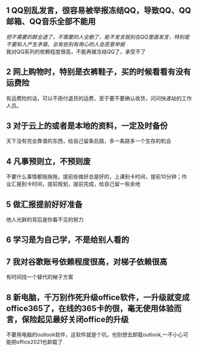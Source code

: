 ## 1 QQ别乱发言，很容易被举报冻结QQ，导致QQ、QQ邮箱、QQ音乐全部不能用
*把不需要的群全退了，不需要的人全删了，能不发言就别在QQ里面发言，特别是不要和人产生矛盾，总有些别有用心的人会恶意举报*\
我对QQ系列的依赖程度很高，不能再被冻结QQ了，承受不了
## 2 网上购物时，特别是衣裤鞋子，买的时候看看有没有运费险
有运费险的话，可以不用付退货的运费，至于要不要确认收货，问问快递站的工作人员。
## 3 对于云上的或者是本地的资料，一定及时备份
天下没有完全靠谱的东西，给自己留条后路，多一条路多一个生存的机会
## 4 凡事预则立，不预则废
不要什么事情都拖拖拖，提前些做好总是好的，上课别卡时间，提前10分钟；作业汇报别卡时间，提前规划，提前完成，给自己留一些余地
## 5 做汇报提前好好准备
他人光鲜的背后是你看不见的努力
## 6 学习是为自己学，不是给别人看的
## 7 我对谷歌账号依赖程度很高，对梯子依赖很高
有时间找一个替代的梯子方案
## 8 新电脑，千万别作死升级office软件，一升级就变成office365了，在线的365卡的很，毫无使用体验而言，保险起见最好关闭office的升级
不要用电脑的outlook软件，这软件就是个坑，也别想去卸载outlook,一不小心可能把office2021也卸载了
